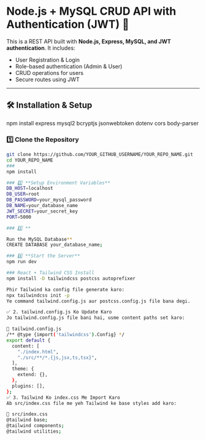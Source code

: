 # Node.js + MySQL CRUD API with Authentication (JWT) 🚀

This is a REST API built with **Node.js, Express, MySQL, and JWT authentication**. It includes:
- User Registration & Login
- Role-based authentication (Admin & User)
- CRUD operations for users
- Secure routes using JWT

---

## **🛠️ Installation & Setup**
npm install express mysql2 bcryptjs jsonwebtoken dotenv cors body-parser


### 1️⃣ **Clone the Repository**
```sh
git clone https://github.com/YOUR_GITHUB_USERNAME/YOUR_REPO_NAME.git
cd YOUR_REPO_NAME
### 
npm install

### 2️⃣ **Setup Environment Variables**
DB_HOST=localhost
DB_USER=root
DB_PASSWORD=your_mysql_password
DB_NAME=your_database_name
JWT_SECRET=your_secret_key
PORT=5000

### 3️⃣ **

Run the MySQL Database**
CREATE DATABASE your_database_name;

### 4️⃣ **Start the Server**
npm run dev

### React + Tailwind CSS Install
npm install -D tailwindcss postcss autoprefixer

Phir Tailwind ka config file generate karo:
npx tailwindcss init -p
Ye command tailwind.config.js aur postcss.config.js file bana degi.

✅ 2. tailwind.config.js Ko Update Karo
Jo tailwind.config.js file bani hai, usme content paths set karo:

🔹 tailwind.config.js
/** @type {import('tailwindcss').Config} */
export default {
  content: [
    "./index.html",
    "./src/**/*.{js,jsx,ts,tsx}",
  ],
  theme: {
    extend: {},
  },
  plugins: [],
};
✅ 3. Tailwind Ko index.css Me Import Karo
Ab src/index.css file me yeh Tailwind ke base styles add karo:

🔹 src/index.css
@tailwind base;
@tailwind components;
@tailwind utilities;



